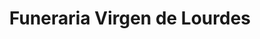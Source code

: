---
title: "Funeraria Virgen de Lourdes"
url: /maturin/funeraria-virgen-de-lourdes/
shop: Bestattungen
---